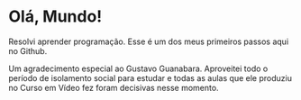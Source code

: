 # Olá, Mundo!
 Resolvi aprender programação. Esse é um dos meus primeiros passos aqui no Github.

Um agradecimento especial ao Gustavo Guanabara. Aproveitei todo o período de isolamento social para estudar e todas as aulas que ele produziu no Curso em Vídeo fez foram decisivas nesse momento.